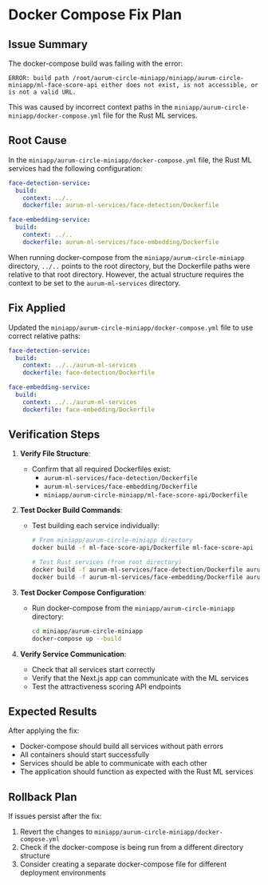 # Docker Compose Fix Plan

## Issue Summary

The docker-compose build was failing with the error:

```
ERROR: build path /root/aurum-circle-miniapp/miniapp/aurum-circle-miniapp/ml-face-score-api either does not exist, is not accessible, or is not a valid URL.
```

This was caused by incorrect context paths in the `miniapp/aurum-circle-miniapp/docker-compose.yml` file for the Rust ML services.

## Root Cause

In the `miniapp/aurum-circle-miniapp/docker-compose.yml` file, the Rust ML services had the following configuration:

```yaml
face-detection-service:
  build:
    context: ../..
    dockerfile: aurum-ml-services/face-detection/Dockerfile

face-embedding-service:
  build:
    context: ../..
    dockerfile: aurum-ml-services/face-embedding/Dockerfile
```

When running docker-compose from the `miniapp/aurum-circle-miniapp` directory, `../..` points to the root directory, but the Dockerfile paths were relative to that root directory. However, the actual structure requires the context to be set to the `aurum-ml-services` directory.

## Fix Applied

Updated the `miniapp/aurum-circle-miniapp/docker-compose.yml` file to use correct relative paths:

```yaml
face-detection-service:
  build:
    context: ../../aurum-ml-services
    dockerfile: face-detection/Dockerfile

face-embedding-service:
  build:
    context: ../../aurum-ml-services
    dockerfile: face-embedding/Dockerfile
```

## Verification Steps

1. **Verify File Structure**:

   - Confirm that all required Dockerfiles exist:
     - `aurum-ml-services/face-detection/Dockerfile`
     - `aurum-ml-services/face-embedding/Dockerfile`
     - `miniapp/aurum-circle-miniapp/ml-face-score-api/Dockerfile`

2. **Test Docker Build Commands**:

   - Test building each service individually:

     ```bash
     # From miniapp/aurum-circle-miniapp directory
     docker build -f ml-face-score-api/Dockerfile ml-face-score-api

     # Test Rust services (from root directory)
     docker build -f aurum-ml-services/face-detection/Dockerfile aurum-ml-services
     docker build -f aurum-ml-services/face-embedding/Dockerfile aurum-ml-services
     ```

3. **Test Docker Compose Configuration**:

   - Run docker-compose from the `miniapp/aurum-circle-miniapp` directory:
     ```bash
     cd miniapp/aurum-circle-miniapp
     docker-compose up --build
     ```

4. **Verify Service Communication**:
   - Check that all services start correctly
   - Verify that the Next.js app can communicate with the ML services
   - Test the attractiveness scoring API endpoints

## Expected Results

After applying the fix:

- Docker-compose should build all services without path errors
- All containers should start successfully
- Services should be able to communicate with each other
- The application should function as expected with the Rust ML services

## Rollback Plan

If issues persist after the fix:

1. Revert the changes to `miniapp/aurum-circle-miniapp/docker-compose.yml`
2. Check if the docker-compose is being run from a different directory structure
3. Consider creating a separate docker-compose file for different deployment environments

